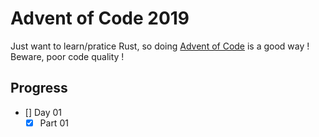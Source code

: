 # Advent of Code 2019

Just want to learn/pratice Rust, so doing [Advent of Code](https://adventofcode.com/2019) is a good way ! Beware, poor code quality ! 


## Progress

 - [] Day 01
    - [x] Part 01